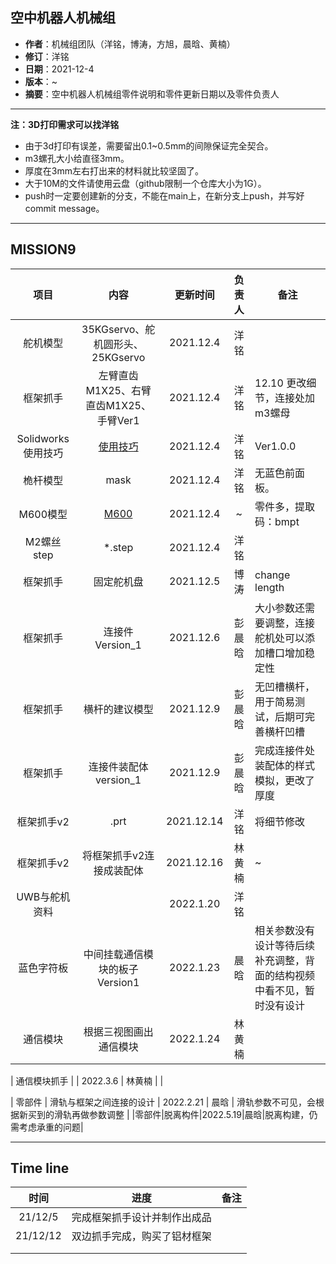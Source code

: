 ## 空中机器人机械组

- **作者**：机械组团队（洋铭，博涛，方旭，晨晗、黄楠）
- **修订**：洋铭
- **日期**：2021-12-4
- **版本**：~
- **摘要**：空中机器人机械组零件说明和零件更新日期以及零件负责人

------
**注：3D打印需求可以找洋铭**

* 由于3d打印有误差，需要留出0.1~0.5mm的间隙保证完全契合。
* m3螺孔大小给直径3mm。
* 厚度在3mm左右打出来的材料就比较坚固了。
* 大于10M的文件请使用云盘（github限制一个仓库大小为1G）。
* push时一定要创建新的分支，不能在main上，在新分支上push，并写好commit message。

------


## MISSION9


|        项目        |                             内容                             |  更新时间  | 负责人 | 备注                                                 |
| :----------------: | :----------------------------------------------------------: | :--------: | :----: | ---------------------------------------------------- |
|      舵机模型      |               35KGservo、舵机圆形头、25KGservo               | 2021.12.4  |  洋铭  |                                                      |
|      框架抓手      |            左臂直齿M1X25、右臂直齿M1X25、手臂Ver1            | 2021.12.4  |  洋铭  | 12.10 更改细节，连接处加m3螺母                       |
| Solidworks使用技巧 | [使用技巧](https://github.com/zhangseammm/SYSUSwiftMechanical/blob/main/Solidworks%E4%BD%BF%E7%94%A8%E6%8A%80%E5%B7%A7/Solidworks%E4%BD%BF%E7%94%A8%E6%8A%80%E5%B7%A7.md) | 2021.12.4  |  洋铭  | Ver1.0.0                                             |
|      桅杆模型      |                             mask                             | 2021.12.4  |  洋铭  | 无蓝色前面板。                                       |
|      M600模型      |   [M600]( https://pan.baidu.com/s/12hl3yvaf_fCNm0fPz40NBA)   | 2021.12.4  |   ~    | 零件多，提取码：bmpt                                 |
|     M2螺丝step     |                            *.step                            | 2021.12.4  |  洋铭  |                                                      |
|      框架抓手      |                          固定舵机盘                          | 2021.12.5  |  博涛  | change length                                        |
|      框架抓手      |                       连接件Version_1                        | 2021.12.6  | 彭晨晗 | 大小参数还需要调整，连接舵机处可以添加槽口增加稳定性 |
|      框架抓手      |                        横杆的建议模型                        | 2021.12.9  | 彭晨晗 | 无凹槽横杆，用于简易测试，后期可完善横杆凹槽         |
|      框架抓手      |                    连接件装配体version_1                     | 2021.12.9  | 彭晨晗 | 完成连接件处装配体的样式模拟，更改了厚度             |
|     框架抓手v2     |                             .prt                             | 2021.12.14 |  洋铭  | 将细节修改                                           |
|     框架抓手v2     |                      将框架抓手v2连接成装配体                  | 2021.12.16 |  林黄楠  | ~                                          |
|   UWB与舵机资料    |                                                              | 2022.1.20  |  洋铭  |                                                      |
|     蓝色字符板     |                中间挂载通信模块的板子Version1                | 2022.1.23  |  晨晗  | 相关参数没有设计等待后续补充调整，背面的结构视频中看不见，暂时没有设计 |
|     通信模块          |           根据三视图画出通信模块                            | 2022.1.24  | 林黄楠  |                                                      |

|     通信模块抓手          |                                                       | 2022.3.6  | 林黄楠  |                                                      |

| 零部件 | 滑轨与框架之间连接的设计 | 2022.2.21 | 晨晗 | 滑轨参数不可见，会根据新买到的滑轨再做参数调整 |
|零部件|脱离构件|2022.5.19|晨晗|脱离构建，仍需考虑承重的问题|



------

## Time line

|   时间   |             进度             | 备注 |
| :------: | :--------------------------: | :--: |
| 21/12/5  | 完成框架抓手设计并制作出成品 |      |
| 21/12/12 | 双边抓手完成，购买了铝材框架 |      |
|          |                              |      |
|          |                              |      |

